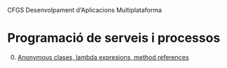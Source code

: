 CFGS Desenvolpament d'Aplicacions Multiplataforma
# Programació de serveis i processos

0. [Anonymous clases, lambda expresions, method references](./anonymous_lambda_reference.md)
